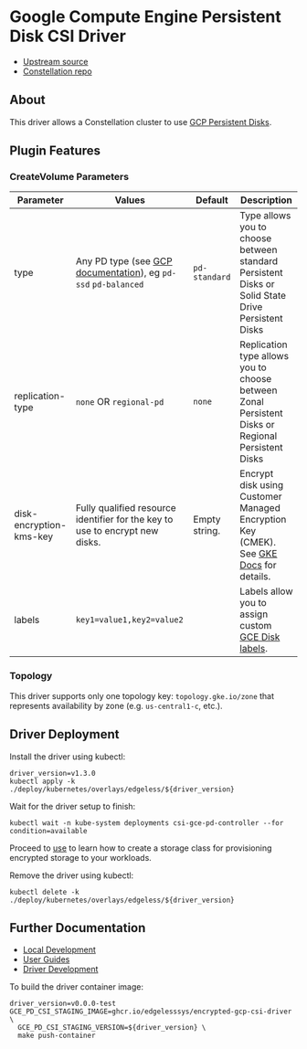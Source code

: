 # Google Compute Engine Persistent Disk CSI Driver

- [Upstream source](https://github.com/kubernetes-sigs/azuredisk-csi-driver)
- [Constellation repo](https://github.com/edgelesssys/constellation)

## About

This driver allows a Constellation cluster to use [GCP Persistent Disks](https://cloud.google.com/persistent-disk).

## Plugin Features

### CreateVolume Parameters

| Parameter        | Values                    | Default       | Description                                                                                        |
|------------------|---------------------------|---------------|----------------------------------------------------------------------------------------------------|
| type             | Any PD type (see [GCP documentation](https://cloud.google.com/compute/docs/disks#disk-types)), eg `pd-ssd` `pd-balanced` | `pd-standard` | Type allows you to choose between standard Persistent Disks  or Solid State Drive Persistent Disks |
| replication-type | `none` OR `regional-pd`   | `none`        | Replication type allows you to choose between Zonal Persistent Disks or Regional Persistent Disks  |
| disk-encryption-kms-key | Fully qualified resource identifier for the key to use to encrypt new disks. | Empty string. | Encrypt disk using Customer Managed Encryption Key (CMEK). See [GKE Docs](https://cloud.google.com/kubernetes-engine/docs/how-to/using-cmek#create_a_cmek_protected_attached_disk) for details. |
| labels           | `key1=value1,key2=value2` |               | Labels allow you to assign custom [GCE Disk labels](https://cloud.google.com/compute/docs/labeling-resources). |

### Topology

This driver supports only one topology key:
`topology.gke.io/zone`
that represents availability by zone (e.g. `us-central1-c`, etc.).

## Driver Deployment

Install the driver using kubectl:

```shell
driver_version=v1.3.0
kubectl apply -k ./deploy/kubernetes/overlays/edgeless/${driver_version}
```

Wait for the driver setup to finish:

```shell
kubectl wait -n kube-system deployments csi-gce-pd-controller --for condition=available
```

Proceed to [use](edgeless/use.md) to learn how to create a storage class for provisioning encrypted storage to your workloads.

Remove the driver using kubectl:

```shell
kubectl delete -k ./deploy/kubernetes/overlays/edgeless/${driver_version}
```

## Further Documentation

- [Local Development](docs/local-development.md)
- [User Guides](docs/kubernetes/user-guides)
- [Driver Development](docs/kubernetes/development.md)

To build the driver container image:

```shell
driver_version=v0.0.0-test
GCE_PD_CSI_STAGING_IMAGE=ghcr.io/edgelesssys/encrypted-gcp-csi-driver \
  GCE_PD_CSI_STAGING_VERSION=${driver_version} \
  make push-container
```
